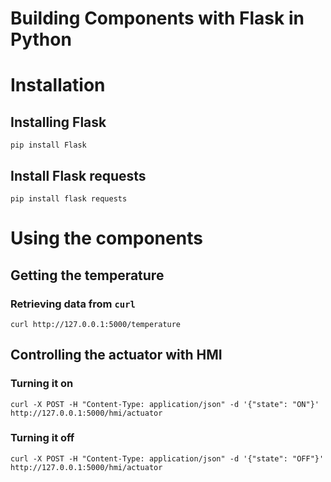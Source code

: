 # Building Components with Flask in Python

# Installation

## Installing Flask
`pip install Flask`

## Install Flask requests
`pip install flask requests`

# Using the components

## Getting the temperature

### Retrieving data from `curl`
`curl http://127.0.0.1:5000/temperature`

## Controlling the actuator with HMI
### Turning it on
`curl -X POST -H "Content-Type: application/json" -d '{"state": "ON"}' http://127.0.0.1:5000/hmi/actuator`

### Turning it off
`curl -X POST -H "Content-Type: application/json" -d '{"state": "OFF"}' http://127.0.0.1:5000/hmi/actuator`



